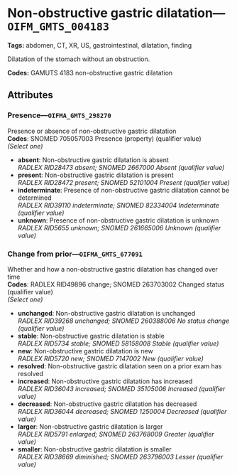 # Non-obstructive gastric dilatation—`OIFM_GMTS_004183`

**Tags:** abdomen, CT, XR, US, gastrointestinal, dilatation, finding

Dilatation of the stomach without an obstruction.

**Codes:** GAMUTS 4183 non-obstructive gastric dilatation

## Attributes

### Presence—`OIFMA_GMTS_298270`

Presence or absence of non-obstructive gastric dilatation  
**Codes**: SNOMED 705057003 Presence (property) (qualifier value)  
*(Select one)*

- **absent**: Non-obstructive gastric dilatation is absent  
_RADLEX RID28473 absent; SNOMED 2667000 Absent (qualifier value)_
- **present**: Non-obstructive gastric dilatation is present  
_RADLEX RID28472 present; SNOMED 52101004 Present (qualifier value)_
- **indeterminate**: Presence of non-obstructive gastric dilatation cannot be determined  
_RADLEX RID39110 indeterminate; SNOMED 82334004 Indeterminate (qualifier value)_
- **unknown**: Presence of non-obstructive gastric dilatation is unknown  
_RADLEX RID5655 unknown; SNOMED 261665006 Unknown (qualifier value)_

### Change from prior—`OIFMA_GMTS_677091`

Whether and how a non-obstructive gastric dilatation has changed over time  
**Codes**: RADLEX RID49896 change; SNOMED 263703002 Changed status (qualifier value)  
*(Select one)*

- **unchanged**: Non-obstructive gastric dilatation is unchanged  
_RADLEX RID39268 unchanged; SNOMED 260388006 No status change (qualifier value)_
- **stable**: Non-obstructive gastric dilatation is stable  
_RADLEX RID5734 stable; SNOMED 58158008 Stable (qualifier value)_
- **new**: Non-obstructive gastric dilatation is new  
_RADLEX RID5720 new; SNOMED 7147002 New (qualifier value)_
- **resolved**: Non-obstructive gastric dilatation seen on a prior exam has resolved  
- **increased**: Non-obstructive gastric dilatation has increased  
_RADLEX RID36043 increased; SNOMED 35105006 Increased (qualifier value)_
- **decreased**: Non-obstructive gastric dilatation has decreased  
_RADLEX RID36044 decreased; SNOMED 1250004 Decreased (qualifier value)_
- **larger**: Non-obstructive gastric dilatation is larger  
_RADLEX RID5791 enlarged; SNOMED 263768009 Greater (qualifier value)_
- **smaller**: Non-obstructive gastric dilatation is smaller  
_RADLEX RID38669 diminished; SNOMED 263796003 Lesser (qualifier value)_